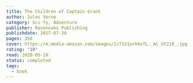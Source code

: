 ```yaml
---
title: The Children of Captain Grant
author: Jules Verne
category: Sci-fy, Adventure
publisher: Ravenoaks Publishing
publishdate: 2017-07-30
pages: 358
cover: https://m.media-amazon.com/images/I/71S1xr04xfL._AC_UY218_.jpg
rating: "10"
read: 2020-05-10
status: completed
tags:
  - book
---
```

